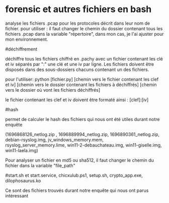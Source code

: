 # forensic et autres fichiers en bash

analyse les fichiers .pcap pour les protocoles décrit dans leur nom de fichier.
pour utiliser : il faut changer le chemin du dossier contenant tous les fichiers .pcap dans la variable "répertoire", dans mon cas, je l'ai ajuster pour mon environnement.

#déchiffrement

déchiffre tous les fichiers chiffré en .pachy avec un fichier contenant les clé et iv séparés par ":" une clé et une iv par ligne. 
Les fichiers doivent être disposés dans des sous-dossiers chacuns contenant un des fichiers. 

pour l'utiliser:
python [fichier.py] [chemin vers le fichier contenant les clef et iv] [chemin vers le dossier contenant les fichiers à déchiffrés] [chemin vers le dossier où vont les fichiers déchiffrés]

le fichier contenant les clef et iv doivent être formaté ainsi : [clef]:[iv]

#hash

permet de calculer le hash des fichiers qui nous ont été utiles durant notre enquête 

(1696868126_netlog.zip , 1696889994_netlog.zip, 1696890361_netlog.zip, debian-rsyslog.img, jv_windows_memory.mem, rsyslog_server_memory.lime, win11-2-debauchateau.img, win11-giselle.img, win11-laela.img)

Pour analyser un fichier en md5 ou sha512, il faut changer le chemin du fichier dans la variable "file_path"

#start.sh et start.service, chicxulub.ps1, setup.sh, crypto_app.exe, dilophosaurus.ko 

Ce sont des fichiers trouvés durant notre enquête qui nous ont parus intéressant
